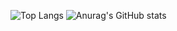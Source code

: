 <!--<img src="ReadMe.jpg" width="50%"><br>-->
![Top Langs](https://github-readme-stats.vercel.app/api/top-langs/?username=madrigueira&theme=synthwave)
![Anurag's GitHub stats](https://github-readme-stats.vercel.app/api?username=madrigueira&theme=synthwave&show_icons=true)
